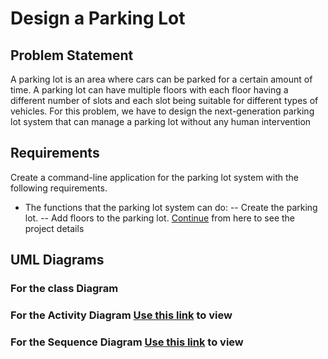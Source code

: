 # Design a Parking Lot

## Problem Statement
A parking lot is an area where cars can be parked for a certain amount of time. A parking lot can have multiple floors with each floor having a different number of slots and each slot being suitable for different types of vehicles. 
For this problem, we have to design the next-generation parking lot system that can manage a parking lot without any human intervention 

## Requirements
Create a command-line application for the parking lot system with the following requirements.
- The functions that the parking lot system can do:
-- Create the parking lot.
-- Add floors to the parking lot. [Continue](https://workat.tech/machine-coding/practice/design-parking-lot-qm6hwq4wkhp8) from here to see the project details

## UML Diagrams

### For the class Diagram 

### For the Activity Diagram [Use this link](https://drive.google.com/file/d/1qRZ4FqlO_Jarik_agjk0XqH6QzgIyk54/view?usp=sharing) to view

### For the Sequence Diagram  [Use this link](https://drive.google.com/file/d/1hhcZDwQi6BvlDPy-dfCYIz6V7C4Upf-U/view?usp=sharing) to view

